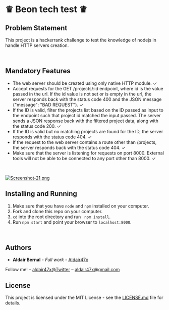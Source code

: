 <h1>♛ Beon tech test ♛ </h1>

<h2>Problem Statement</h2>

<p>
This project is a hackerrank challenge to test the knowledge of nodejs in handle HTTP servers creation.
</p>

<br>

<h2>Mandatory Features</h2>
<ul>

<li>
The web server should be created using only native HTTP module. ✓
</li>

<li>
Accept requests for the GET /projects/:id endpoint, where id is the value passed in the url. If the id value is not set or is empty in the url, the server responds back with the status code 400 and the JSON message {"message": "BAD REQUEST"}. ✓
</li>

<li>
If the ID is valid, filter the projects list based on the ID passed as input to the endpoint such that project id matched the input passed. The server sends a JSON response back with the filtered project data, along with the status code 200. ✓
</li>

<li>
If the ID is valid but no matching projects are found for the ID, the server responds with the status code 404. ✓
</li>

<li>
If the request to the web server contains a route other than /projects, the server responds back with the status code 404. ✓
</li>

<li>
Make sure that the server is listening for requests on port 8000. External tools will not be able to be connected to any port other than 8000. ✓
</li>


</ul>

<br>


[![Screenshot-21.png](https://i.postimg.cc/FRFPhjMr/Screenshot-21.png)](https://postimg.cc/d7XRBTQp)


## Installing and Running

1. Make sure that you have `node` and `npm` installed on your computer.
2. Fork and clone this repo on your computer.
3. `cd` into the root directory and run ` npm install`.
4. Run `npm start` and point your browser to `localhost:8000`.


<br>

## Authors

* **Aldair Bernal** - *Full work* - [Aldair47x](https://github.com/Aldair47x)


Follow me! – [aldair47x@Twitter](https://twitter.com/aldair47x) – aldair47x@gmail.com

## License

This project is licensed under the MIT License - see the [LICENSE.md](LICENSE.md) file for details.